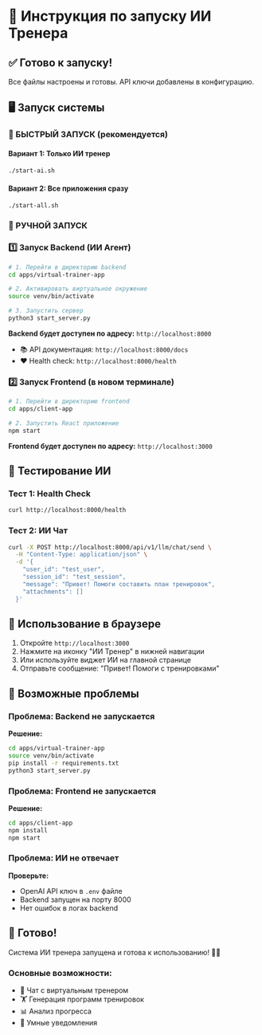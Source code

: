 # 🚀 Инструкция по запуску ИИ Тренера

## ✅ Готово к запуску!
Все файлы настроены и готовы. API ключи добавлены в конфигурацию.

## 🖥️ Запуск системы

### 🚀 БЫСТРЫЙ ЗАПУСК (рекомендуется)

#### Вариант 1: Только ИИ тренер
```bash
./start-ai.sh
```

#### Вариант 2: Все приложения сразу
```bash
./start-all.sh
```

### 📝 РУЧНОЙ ЗАПУСК

### 1️⃣ Запуск Backend (ИИ Агент)

```bash
# 1. Перейти в директорию backend
cd apps/virtual-trainer-app

# 2. Активировать виртуальное окружение
source venv/bin/activate

# 3. Запустить сервер
python3 start_server.py
```

**Backend будет доступен по адресу:** `http://localhost:8000`
- 📚 API документация: `http://localhost:8000/docs`
- ❤️ Health check: `http://localhost:8000/health`

### 2️⃣ Запуск Frontend (в новом терминале)

```bash
# 1. Перейти в директорию frontend
cd apps/client-app

# 2. Запустить React приложение
npm start
```

**Frontend будет доступен по адресу:** `http://localhost:3000`

## 🧪 Тестирование ИИ

### Тест 1: Health Check
```bash
curl http://localhost:8000/health
```

### Тест 2: ИИ Чат
```bash
curl -X POST http://localhost:8000/api/v1/llm/chat/send \
  -H "Content-Type: application/json" \
  -d '{
    "user_id": "test_user",
    "session_id": "test_session",
    "message": "Привет! Помоги составить план тренировок",
    "attachments": []
  }'
```

## 🎯 Использование в браузере

1. Откройте `http://localhost:3000`
2. Нажмите на иконку "ИИ Тренер" в нижней навигации
3. Или используйте виджет ИИ на главной странице
4. Отправьте сообщение: "Привет! Помоги с тренировками"

## 🔧 Возможные проблемы

### Проблема: Backend не запускается
**Решение:**
```bash
cd apps/virtual-trainer-app
source venv/bin/activate
pip install -r requirements.txt
python3 start_server.py
```

### Проблема: Frontend не запускается
**Решение:**
```bash
cd apps/client-app
npm install
npm start
```

### Проблема: ИИ не отвечает
**Проверьте:**
- OpenAI API ключ в `.env` файле
- Backend запущен на порту 8000
- Нет ошибок в логах backend

## 🎉 Готово!

Система ИИ тренера запущена и готова к использованию! 🤖💪

### Основные возможности:
- 💬 Чат с виртуальным тренером
- 🏋️ Генерация программ тренировок  
- 📊 Анализ прогресса
- 🔔 Умные уведомления 